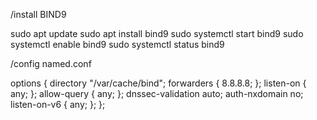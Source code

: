 /install BIND9 

sudo apt update
sudo apt install bind9
sudo systemctl start bind9
sudo systemctl enable bind9
sudo systemctl status bind9


/config named.conf

options {
    directory "/var/cache/bind";
    forwarders {
        8.8.8.8;
    };
    listen-on { any; };
    allow-query { any; };
    dnssec-validation auto;
    auth-nxdomain no;
    listen-on-v6 { any; };
};


